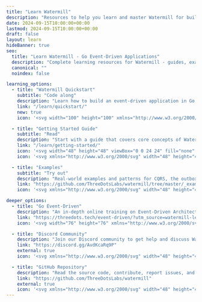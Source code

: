```yaml
---
title: "Learn Watermill"
description: "Resources to help you learn and master Watermill for building event-driven applications in Go."
date: 2024-09-15T10:00:00+00:00
lastmod: 2024-09-15T10:00:00+00:00
draft: false
layout: learn
hideBanner: true
seo:
  title: "Learn Watermill - Go Event-Driven Applications"
  description: "Complete learning resources for Watermill - guides, examples, and community resources for building event-driven applications in Go."
  canonical: ""
  noindex: false

learning_options:
  - title: "Watermill Quickstart"
    subtitle: "Code along"
    description: "Learn how to build an event-driven application in Go, coding in your own IDE."
    link: "/learn/quickstart/"
    new: true
    icon: '<svg width="100" height="100" xmlns="http://www.w3.org/2000/svg" viewBox="0 0 1000 1000" xmlns="https://vecta.io/nano" fill="#4f46e5"><path d="M893.54 441.92c-9.43-29.13-36.33-48.69-66.92-48.69-7.4 0-14.73 1.16-21.8 3.47l-1.94.63c-17.7-27.35-40.36-51.5-66.65-70.87-26.94-19.83-57.49-34.48-89.68-43.12v-2.46c0-18.76-7.29-36.42-20.55-49.72l-.02-.03-.03-.03c-13.29-13.28-30.97-20.6-49.78-20.6-35.39 0-64.76 26.25-69.66 60.31-44.4-1.33-90.31 8.95-133.08 22.87l-10.67 3.58c-66.59 23.06-95.08 10.97-95.08 10.97 33.94 37.66 112.52 24.38 104.24 52.8-7.78 26.67-34.62 13.96-49.94 8.16-31.64-11.97-63.53-23.49-97.94-19.13-22.08 2.8-41.43 13.38-62.09 23.03-22.82 10.65-46.1 20.06-70.05 25.39-9.85 2.18-19.78 3.85-29.72 4.58-2.36.17-8.11 1.68-10.29.34 13.97 8.61 31.16 12.14 46.79 14.74 18.3 3.04 36.83 3.72 55.46 2.7 19.61-1.07 39.69-1.46 57.33 8.62 9.43 5.39 26.36 18.78 17.15 33.8l-5.17 1.45c-16.14 4.54-33.47 3.23-49.46 8.28-116.96 36.95-155.25 97.03-155.84 97.97.69-.4 32.72-18.83 95.33-14.59 50.6 3.42 98.2 26.99 142.35 53.27 61.34 36.51 61.27 60.33 96.42 105.61.83 1.06 3.71 4.1 7.59 8.02-4.56 9.45-6.92 19.78-6.92 30.44 0 22.48 10.86 43.78 29.05 56.98a69.93 69.93 0 0 0 41.32 13.42c22.46 0 43.76-10.85 56.97-29.02l.4-.55c30.54 11.66 63.27 17.73 96.15 17.73 21.99 0 43.87-2.66 65.02-7.91a266.69 266.69 0 0 0 30.72-9.64l.27.38c13.17 18.16 34.47 29.02 56.96 29.02 14.91 0 29.19-4.65 41.3-13.43 31.41-22.81 38.41-66.91 15.63-98.32l-.31-.43c15.41-19.08 28.08-40.13 37.82-62.85 14.36-33.52 21.64-69.13 21.64-105.87a270.59 270.59 0 0 0-.26-11.75l2.77-.9c29.1-9.5 48.63-36.38 48.63-66.92 0-7.33-1.16-14.65-3.46-21.73zm-56.3 54.41l-30.31 9.86a234.23 234.23 0 0 1 2.93 37.03c0 65.1-26.7 123.99-69.77 166.24l17.48 24.05c11.15 15.38 7.74 36.88-7.62 48.03a34.72 34.72 0 0 1-8.48 4.52c-.79.28-1.59.54-2.39.77s-1.62.43-2.43.59a30.94 30.94 0 0 1-1.63.29c-.43.07-.87.12-1.31.18-.87.1-1.75.17-2.62.2-.43.02-.87.03-1.31.03a33.72 33.72 0 0 1-5.94-.52 41.01 41.01 0 0 1-2.92-.64 32.36 32.36 0 0 1-2.85-.89 34.17 34.17 0 0 1-16.13-12.14l-17.45-23.99c-32.19 16.83-68.82 26.33-107.68 26.33a234.53 234.53 0 0 1-38.66-3.19c-24.67-4.12-48.03-12.12-69.44-23.35l-16.48 22.69-1.09 1.51c-6.74 9.27-17.22 14.18-27.85 14.18-.88 0-1.75-.03-2.63-.1-6.14-.47-12.22-2.59-17.56-6.47-9.27-6.72-14.18-17.21-14.18-27.83 0-1.02.05-2.04.14-3.06.53-6 2.64-11.92 6.43-17.14l17.7-24.35c-42.87-42.26-69.43-100.99-69.43-165.94 0-12.66 1.02-25.06 2.95-37.18l-28.68-9.33c-14.54-4.73-23.76-18.21-23.76-32.72 0-3.52.54-7.09 1.68-10.63 1.03-3.18 2.48-6.1 4.27-8.73.51-.75 1.05-1.48 1.61-2.17.85-1.06 1.75-2.06 2.71-2.99l.97-.92c.33-.3.67-.59 1.01-.88.68-.57 1.38-1.11 2.1-1.63 1.8-1.28 3.73-2.4 5.74-3.32a40.61 40.61 0 0 1 2.45-1.01c6.99-2.56 14.85-2.89 22.47-.4l28.29 9.19c33.04-67.19 97.5-116.14 174.22-127.7v-31.92a34.18 34.18 0 0 1 .56-6.19c2.91-16.04 16.96-28.19 33.82-28.19a34.26 34.26 0 0 1 24.32 10.06c6.22 6.24 10.06 14.82 10.06 24.32v31.74c8.32 1.2 16.51 2.85 24.52 4.91 66.44 17.07 121.41 62.73 151.05 123.1l29.85-9.7a33.08 33.08 0 0 1 2.66-.75 35.57 35.57 0 0 1 2-.42 34.47 34.47 0 0 1 2-.3c4.08-.48 8.13-.21 11.99.72.86.2 1.71.44 2.56.72h.01c1.68.54 3.32 1.22 4.89 2.02.4.19.79.4 1.19.62a41.1 41.1 0 0 1 1.43.84 31.49 31.49 0 0 1 2.73 1.88c.44.33.87.68 1.29 1.04h.01c.51.43 1.01.87 1.5 1.33a16.11 16.11 0 0 1 .72.71 28.67 28.67 0 0 1 2.04 2.23c.44.52.85 1.05 1.25 1.59.54.72 1.05 1.48 1.53 2.25 1.45 2.33 2.64 4.87 3.52 7.6 1.15 3.54 1.71 7.13 1.71 10.64 0 14.5-9.25 27.94-23.76 32.68zM448.12 659.39c-28.89-31.94-44.78-73.14-44.78-116.17 0-5.96.3-11.82.88-17.46l92.99 30.22a79.49 79.49 0 0 0 8.17 24.6l-57.26 78.81z"></path><path d="M405.09 527.1l91.23 29.65a80.59 80.59 0 0 0 7.88 23.75l-56.17 77.31c-28.2-31.62-43.7-72.22-43.7-114.58 0-5.49.25-10.9.75-16.12m-1.72-2.68c-.69 6.16-1.02 12.45-1.02 18.79 0 45.34 17.39 86.7 45.87 117.75l58.35-80.31c-4.18-7.79-7.08-16.37-8.45-25.44l-94.75-30.79h0zm173.45 192.26c-24.97 0-49.05-5.21-71.6-15.5l57.16-78.68a80.54 80.54 0 0 0 14.44 1.31c4.82 0 9.38-.41 13.92-1.21l57.26 78.78c-22.4 10.15-46.35 15.29-71.18 15.29z"></path><path d="M562.81 623.6c4.62.81 9.33 1.22 14 1.22s9.07-.37 13.48-1.11l56.17 77.28c-21.95 9.76-45.37 14.7-69.65 14.7s-47.98-5.01-70.07-14.9l56.07-77.18m-.88-2.2l-58.25 80.18c22.26 10.34 47.05 16.1 73.13 16.1s50.58-5.68 72.71-15.89l-58.35-80.28c-4.66.86-9.45 1.3-14.36 1.3s-10.06-.49-14.88-1.41h0zm86-39.97a80.2 80.2 0 0 0 8.14-24.96l92.79-30.98c.62 5.71.96 11.52 1.01 17.3.36 43.22-15.31 84.68-44.13 116.87l-57.81-78.23z"></path><path d="M748 526.84c.54 5.28.83 10.64.87 15.96.35 42.56-14.92 83.4-43.06 115.28l-6.35-8.59-50.36-68.15c3.88-7.6 6.52-15.7 7.86-24.11l71.68-23.93 19.35-6.46m1.73-2.68l-21.7 7.25-72.84 24.32a79.13 79.13 0 0 1-8.42 25.8l51.1 69.15 7.81 10.57c28.42-31.31 45.58-72.97 45.21-118.46-.05-6.29-.44-12.53-1.15-18.63h0zm-113.85-35.78c-6.98-7.51-15.16-13.53-24.32-17.89v-97.23c41.9 8.54 79.05 32.27 104.72 66.94 4.31 5.81 8.28 11.94 11.82 18.22l-5.72 1.86-86.49 28.1z"></path><path d="M612.55 374.49c41.17 8.69 77.64 32.17 102.91 66.3a175.13 175.13 0 0 1 11.15 17.05l-4.56 1.48-85.89 27.91c-6.83-7.23-14.76-13.07-23.62-17.38v-95.37m-1.99-2.44v99.08c9.53 4.45 18.01 10.75 25.02 18.41l87.1-28.3 6.88-2.24c-3.74-6.75-7.91-13.22-12.48-19.39-25.41-34.32-63.1-59.03-106.52-67.56h0zM425.61 458.3c24.57-43.64 66.44-74.46 115.18-84.8v97.61c-8.61 4.29-16.32 10.06-22.94 17.17l-92.24-29.99z"></path><path d="M539.79 374.74v95.75c-8.31 4.22-15.78 9.81-22.23 16.64l-90.47-29.41c11.81-20.61 28.1-38.94 47.22-53.12 19.7-14.61 41.72-24.65 65.49-29.86m1.99-2.47c-50.61 10.36-93.33 42.71-117.65 86.6l94.01 30.56c6.67-7.28 14.67-13.32 23.64-17.7v-99.46h0zm76.22 169.21c0 22.98-18.63 41.62-41.61 41.62s-41.62-18.64-41.62-41.62 18.64-41.61 41.62-41.61 41.61 18.63 41.61 41.61z"></path></svg>'

  - title: "Getting Started Guide"
    subtitle: "Read"
    description: "Start with a guide that covers core concepts of Watermill in a few minutes."
    link: "/learn/getting-started/"
    icon: '<svg width="48" height="48" viewBox="0 0 24 24" fill="none" xmlns="http://www.w3.org/2000/svg"><path d="M2 3h6a4 4 0 0 1 4 4v14a3 3 0 0 0-3-3H2z" stroke="currentColor" stroke-width="2" stroke-linecap="round" stroke-linejoin="round"/><path d="M22 3h-6a4 4 0 0 0-4 4v14a3 3 0 0 1 3-3h7z" stroke="currentColor" stroke-width="2" stroke-linecap="round" stroke-linejoin="round"/></svg>'
    icon: '<svg xmlns="http://www.w3.org/2000/svg" width="48" height="48" fill="currentColor" class="bi bi-book" viewBox="0 0 16 16"><path d="M1 2.828c.885-.37 2.154-.769 3.388-.893 1.33-.134 2.458.063 3.112.752v9.746c-.935-.53-2.12-.603-3.213-.493-1.18.12-2.37.461-3.287.811zm7.5-.141c.654-.689 1.782-.886 3.112-.752 1.234.124 2.503.523 3.388.893v9.923c-.918-.35-2.107-.692-3.287-.81-1.094-.111-2.278-.039-3.213.492zM8 1.783C7.015.936 5.587.81 4.287.94c-1.514.153-3.042.672-3.994 1.105A.5.5 0 0 0 0 2.5v11a.5.5 0 0 0 .707.455c.882-.4 2.303-.881 3.68-1.02 1.409-.142 2.59.087 3.223.877a.5.5 0 0 0 .78 0c.633-.79 1.814-1.019 3.222-.877 1.378.139 2.8.62 3.681 1.02A.5.5 0 0 0 16 13.5v-11a.5.5 0 0 0-.293-.455c-.952-.433-2.48-.952-3.994-1.105C10.413.809 8.985.936 8 1.783"/></svg>'

  - title: "Examples"
    subtitle: "Try out"
    description: "Real-world examples and patterns for CQRS, the outbox pattern, SSE, and other use cases."
    link: "https://github.com/ThreeDotsLabs/watermill/tree/master/_examples"
    icon: '<svg xmlns="http://www.w3.org/2000/svg" width="48" height="48" fill="currentColor" class="bi bi-terminal" viewBox="0 0 16 16"><path d="M6 9a.5.5 0 0 1 .5-.5h3a.5.5 0 0 1 0 1h-3A.5.5 0 0 1 6 9M3.854 4.146a.5.5 0 1 0-.708.708L4.793 6.5 3.146 8.146a.5.5 0 1 0 .708.708l2-2a.5.5 0 0 0 0-.708z"/> <path d="M2 1a2 2 0 0 0-2 2v10a2 2 0 0 0 2 2h12a2 2 0 0 0 2-2V3a2 2 0 0 0-2-2zm12 1a1 1 0 0 1 1 1v10a1 1 0 0 1-1 1H2a1 1 0 0 1-1-1V3a1 1 0 0 1 1-1z"/></svg>'

deeper_options:
  - title: "Go Event-Driven"
    description: "An in-depth online training on Event-Driven Architecture."
    link: "https://threedots.tech/event-driven/?utm_source=watermill-learn"
    icon: '<svg width="76" height="76" xmlns="http://www.w3.org/2000/svg" viewBox="0 0 1000 1000" xmlns="https://vecta.io/nano" fill="#4f46e5"><path d="M370.73 308.36l331.77.97c8.39 0 12.26 10.33 6.13 15.81l-156.2 138.78c-8.71 7.75-21.62 7.75-30.34 0L364.92 323.85c-6.45-5.16-2.58-15.49 5.81-15.49zM98.99 455.21c0-10.65 8.71-19.36 19.36-19.36h73.26c10.65 0 19.36 8.71 19.36 19.36h0c0 10.65-8.71 19.36-19.36 19.36h-73.26c-10.65 0-19.36-8.71-19.36-19.36h0zm-4.2 61.32h96.82c10.65 0 19.36 8.71 19.36 19.36s-8.71 19.36-19.36 19.36H94.79c-10.65 0-19.36-8.71-19.36-19.36s8.71-19.36 19.36-19.36zm96.83 119.41H75.11c-10.65 0-19.36-8.71-19.36-19.36h0c0-10.65 8.71-19.36 19.36-19.36h116.51c10.65 0 19.36 8.71 19.36 19.36h0c0 10.65-8.71 19.36-19.36 19.36zM860 617.22c0 50.67-40.99 91.66-91.66 91.66h-538c-10.65 0-19.36-8.71-19.36-19.36v-33.89c0-10.65 8.71-19.36 19.36-19.36h38.08c10.65 0 19.36-8.71 19.36-19.36h0c0-10.65-8.71-19.36-19.36-19.36h-38.08c-10.65 0-19.36-8.71-19.36-19.36v-3.23c0-10.65 8.71-19.36 19.36-19.36h38.08c10.65 0 19.36-8.71 19.36-19.36s-8.71-19.36-19.36-19.36h-38.08c-10.65 0-19.36-8.71-19.36-19.36v-3.23c0-10.65 8.71-19.36 19.36-19.36h38.08c10.65 0 19.36-8.71 19.36-19.36h0c0-10.65-8.71-19.36-19.36-19.36h-38.08c-10.65 0-19.36-8.71-19.36-19.36v-88.11c0-16.78 20.01-25.82 32.6-14.2l271.74 250.44c10.97 10 27.76 10 38.73 0l273.36-250.77c12.26-11.3 32.6-2.58 32.6 14.2v288.85z"></path></svg>'

  - title: "Discord Community"
    description: "Join our Discord community to get help and discuss Watermill and related topics."
    link: "https://discord.gg/AvdKcaRq9P"
    external: true
    icon: '<svg xmlns="http://www.w3.org/2000/svg" width="48" height="48" fill="currentColor" class="bi bi-chat-left-dots" viewBox="0 0 16 16"><path d="M14 1a1 1 0 0 1 1 1v8a1 1 0 0 1-1 1H4.414A2 2 0 0 0 3 11.586l-2 2V2a1 1 0 0 1 1-1zM2 0a2 2 0 0 0-2 2v12.793a.5.5 0 0 0 .854.353l2.853-2.853A1 1 0 0 1 4.414 12H14a2 2 0 0 0 2-2V2a2 2 0 0 0-2-2z"/><path d="M5 6a1 1 0 1 1-2 0 1 1 0 0 1 2 0m4 0a1 1 0 1 1-2 0 1 1 0 0 1 2 0m4 0a1 1 0 1 1-2 0 1 1 0 0 1 2 0"/></svg>'

  - title: "GitHub Repository"
    description: "Read the source code, contribute, report issues, and stay up to date."
    link: "https://github.com/ThreeDotsLabs/watermill"
    external: true
    icon: '<svg xmlns="http://www.w3.org/2000/svg" width="48" height="48" fill="currentColor" class="bi bi-github" viewBox="0 0 16 16"><path d="M8 0C3.58 0 0 3.58 0 8c0 3.54 2.29 6.53 5.47 7.59.4.07.55-.17.55-.38 0-.19-.01-.82-.01-1.49-2.01.37-2.53-.49-2.69-.94-.09-.23-.48-.94-.82-1.13-.28-.15-.68-.52-.01-.53.63-.01 1.08.58 1.23.82.72 1.21 1.87.87 2.33.66.07-.52.28-.87.51-1.07-1.78-.2-3.64-.89-3.64-3.95 0-.87.31-1.59.82-2.15-.08-.2-.36-1.02.08-2.12 0 0 .67-.21 2.2.82.64-.18 1.32-.27 2-.27s1.36.09 2 .27c1.53-1.04 2.2-.82 2.2-.82.44 1.1.16 1.92.08 2.12.51.56.82 1.27.82 2.15 0 3.07-1.87 3.75-3.65 3.95.29.25.54.73.54 1.48 0 1.07-.01 1.93-.01 2.2 0 .21.15.46.55.38A8.01 8.01 0 0 0 16 8c0-4.42-3.58-8-8-8"/></svg>'
---
```

